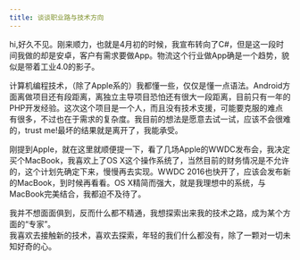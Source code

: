 ```yaml
---
title: 谈谈职业路与技术方向
---
```


hi,好久不见。刚来顺力，也就是4月初的时候，我宣布转向了C#，但是这一段时间我做的却是安卓，客户有需求要做App。物流这个行业做App确是一个趋势，貌似是带着工业4.0的影子。

计算机编程技术，（除了Apple系的）我都懂一些，仅仅是懂一点语法。Android方面离做项目还有段距离，离独立主导项目恐怕还有很大一段距离，目前只有一年的PHP开发经验。这次这个项目是一个人，而且没有技术支援，可能要克服的难点有很多，不过也在于需求的复杂度。我目前的想法是愿意去试一试，应该不会很难的，trust me!最坏的结果就是离开了，我能承受。

刚提到Apple，就在这里就顺便提一下，看了几场Apple的WWDC发布会，我决定买个MacBook，我喜欢上了OS X这个操作系统了，当然目前的财务情况是不允许的，这个计划先确定下来，慢慢再去实现。WWDC 2016也快开了，应该会发布新的MacBook，到时候再看看。OS X精简而强大，就是我理想中的系统，与MacBook完美结合，我都迫不及待了。

我并不想面面俱到，反而什么都不精通，我想探索出来我的技术之路，成为某个方面的“专家”。<br>
我喜欢去接触新的技术，喜欢去探索，年轻的我们什么都没有，除了一颗对一切未知好奇的心。